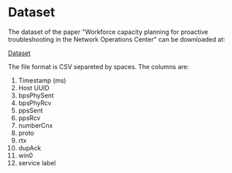 # Dataset

The dataset of the paper "Workforce capacity planning for proactive troubleshooting in the Network Operations Center" can be downloaded at:

[Dataset](https://dauam-my.sharepoint.com/:f:/g/personal/javier_ramos_uam_es/Eu8jgZWpZTVPltzhTuy3ttwBNaRGVO5-q26fkhApCXKlrQ?e=WrrTtX)

The file format is CSV separeted by spaces. The columns are:

1. Timestamp (ms)
2. Host UUID
3. bpsPhySent 
4. bpsPhyRcv 
5. ppsSent 
6. ppsRcv
7. numberCnx
8. proto
9. rtx
10. dupAck
11. win0
12. service label
